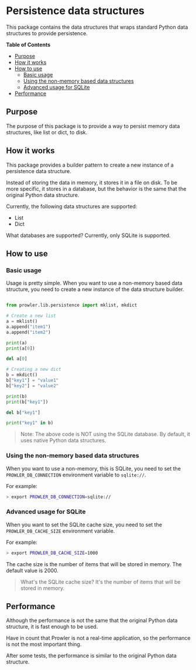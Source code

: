 # Persistence data structures

This package contains the data structures that wraps standard Python data structures to provide persistence.

**Table of Contents**

<!-- START doctoc generated TOC please keep comment here to allow auto update -->
<!-- DON'T EDIT THIS SECTION, INSTEAD RE-RUN doctoc TO UPDATE -->

- [Purpose](#purpose)
- [How it works](#how-it-works)
- [How to use](#how-to-use)
  - [Basic usage](#basic-usage)
  - [Using the non-memory based data structures](#using-the-non-memory-based-data-structures)
  - [Advanced usage for SQLite](#advanced-usage-for-sqlite)
- [Performance](#performance)

<!-- END doctoc generated TOC please keep comment here to allow auto update -->

## Purpose

The purpose of this package is to provide a way to persist memory data structures, like list or dict, to disk.

## How it works

This package provides a builder pattern to create a new instance of a persistence data structure. 

Instead of storing the data in memory, it stores it in a file on disk. To be more specific, it stores in a database, but the behavior is the same that the original Python data structure.

Currently, the following data structures are supported:

- List
- Dict

What databases are supported? Currently, only SQLite is supported.

## How to use

### Basic usage

Usage is pretty simple. When you want to use a non-memory based data structure, you need to create a new instance of the data structure builder.

```python

from prowler.lib.persistence import mklist, mkdict

# Create a new list
a = mklist()
a.append("item1")
a.append("item2")

print(a)
print(a[0])

del a[0]

# Creating a new dict
b = mkdict()
b["key1"] = "value1"
b["key2"] = "value2"

print(b)
print(b["key1"])

del b["key1"]   

print("key1" in b)
```

> Note: The above code is NOT using the SQLite database. By default, it uses native Python data structures.

### Using the non-memory based data structures

When you want to use a non-memory, this is SQLite, you need to set the `PROWLER_DB_CONNECTION` environment variable to `sqlite://`.

For example:

```bash
> export PROWLER_DB_CONNECTION=sqlite://
```


### Advanced usage for SQLite 

When you want to set the SQLite cache size, you need to set the `PROWLER_DB_CACHE_SIZE` environment variable.

For example:

```bash
> export PROWLER_DB_CACHE_SIZE=1000
```

The cache size is the number of items that will be stored in memory. The default value is 2000.

> What's the SQLite cache size? It's the number of items that will be stored in memory.

## Performance

Although the performance is not the same that the original Python data structure, it is fast enough to be used. 

Have in count that Prowler is not a real-time application, so the performance is not the most important thing.

After some tests, the performance is similar to the original Python data structure.

